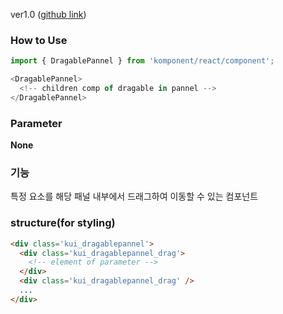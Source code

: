ver1.0 ([github link](https://github.com/Komponent1/Komponent/tree/master/React/app/srcs/components/dragablepannel))

### How to Use

~~~javascript
import { DragablePannel } from 'komponent/react/component';

<DragablePannel>
  <!-- children comp of dragable in pannel -->
</DragablePannel>
~~~

### Parameter

**None**

### 기능
특정 요소를 해당 패널 내부에서 드래그하여 이동할 수 있는 컴포넌트

### structure(for styling)
```html
<div class='kui_dragablepannel'>
  <div class='kui_dragablepannel_drag'>
    <!-- element of parameter -->
  </div>
  <div class='kui_dragablepannel_drag' />
  ...
</div>

```
